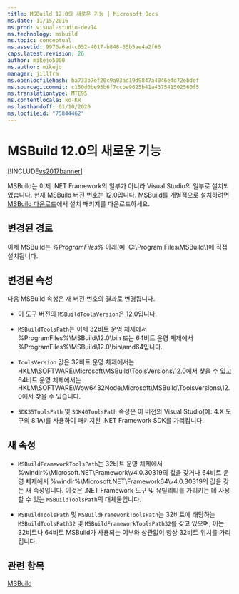 ```yaml
---
title: MSBuild 12.0의 새로운 기능 | Microsoft Docs
ms.date: 11/15/2016
ms.prod: visual-studio-dev14
ms.technology: msbuild
ms.topic: conceptual
ms.assetid: 9976a6ad-c052-4017-b848-35b5ae4a2f66
caps.latest.revision: 26
author: mikejo5000
ms.author: mikejo
manager: jillfra
ms.openlocfilehash: ba733b7ef20c9a03ad19d9847a4046e4d72ebdef
ms.sourcegitcommit: c150d0be93b6f7ccbe9625b41a437541502560f5
ms.translationtype: MTE95
ms.contentlocale: ko-KR
ms.lasthandoff: 01/10/2020
ms.locfileid: "75844462"
---
```

# <a name="what39s-new-in-msbuild-120"></a>MSBuild 12.0의 새로운 기능
[!INCLUDE[vs2017banner](../includes/vs2017banner.md)]

MSBuild는 이제 .NET Framework의 일부가 아니라 Visual Studio의 일부로 설치되었습니다. 현재 MSBuild 버전 번호는 12.0입니다. MSBuild를 개별적으로 설치하려면 [MSBuild 다운로드](https://www.microsoft.com/download/details.aspx?id=40760)에서 설치 패키지를 다운로드하세요.  
  
## <a name="changed-path"></a>변경된 경로  
 이제 MSBuild는 *%ProgramFiles%* 아래(예: C:\Program Files\MSBuild\\)에 직접 설치됩니다.  
  
## <a name="changed-properties"></a>변경된 속성  
 다음 MSBuild 속성은 새 버전 번호의 결과로 변경됩니다.  
  
- 이 도구 버전의 `MSBuildToolsVersion`은 12.0입니다.  
  
- `MSBuildToolsPath`는 이제 32비트 운영 체제에서 %ProgramFiles%\MSBuild\12.0\bin 또는 64비트 운영 체제에서 %ProgramFiles%\MSBuild\12.0\bin\amd64입니다.  
  
- `ToolsVersion` 값은 32비트 운영 체제에서는 HKLM\SOFTWARE\Microsoft\MSBuild\ToolsVersions\12.0에서 찾을 수 있고 64비트 운영 체제에서는 HKLM\SOFTWARE\Wow6432Node\Microsoft\MSBuild\ToolsVersions\12.0에서 찾을 수 있습니다.  
  
- `SDK35ToolsPath` 및 `SDK40ToolsPath` 속성은 이 버전의 Visual Studio(예: 4.X 도구의 8.1A)를 사용하여 패키지된 .NET Framework SDK를 가리킵니다.  
  
## <a name="new-properties"></a>새 속성  
  
- `MSBuildFrameworkToolsPath`는 32비트 운영 체제에서 %windir%\Microsoft.NET\Framework\v4.0.30319의 값을 갖거나 64비트 운영 체제에서 %windir%\Microsoft.NET\Framework64\v4.0.30319의 값을 갖는 새 속성입니다. 이것은 .NET Framework 도구 및 유틸리티를 가리키는 데 사용할 수 있는 `MSBuildToolsPath`의 대체물입니다.  
  
- `MSBuildToolsPath` 및 `MSBuildFrameworkToolsPath`는 32비트에 해당하는 `MSBuildToolsPath32` 및 `MSBuildFrameworkToolsPath32`를 갖고 있으며, 이는 32비트나 64비트 MSBuild가 사용되는 여부와 상관없이 항상 32비트 위치를 가리킵니다.

## <a name="see-also"></a>관련 항목
[MSBuild](msbuild.md)
